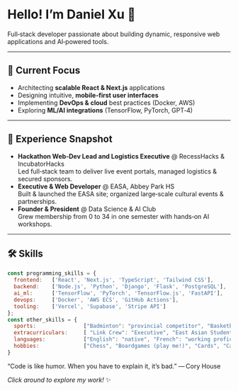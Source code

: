 # Hello! I’m Daniel Xu 👋

Full‑stack developer passionate about building dynamic, responsive web applications and AI‑powered tools.

---

## 🚀 Current Focus
- Architecting **scalable React & Next.js** applications  
- Designing intuitive, **mobile‑first user interfaces**  
- Implementing **DevOps & cloud** best practices (Docker, AWS)  
- Exploring **ML/AI integrations** (TensorFlow, PyTorch, GPT‑4)

---

## 💼 Experience Snapshot
- **Hackathon Web‑Dev Lead and Logistics Executive** @ RecessHacks & IncubatorHacks  
  Led full‑stack team to deliver live event portals, managed logistics & secured sponsors.  
- **Executive & Web Developer** @ EASA, Abbey Park HS  
  Built & launched the EASA site; organized large‑scale cultural events & partnerships.  
- **Founder & President** @ Data Science & AI Club  
  Grew membership from 0 to 34 in one semester with hands‑on AI workshops.

---

## 🛠️ Skills

```javascript
const programming_skills = {
  frontend:   ['React', 'Next.js', 'TypeScript', 'Tailwind CSS'],
  backend:    ['Node.js', 'Python', 'Django', 'Flask', 'PostgreSQL'],
  ai_ml:      ['TensorFlow', 'PyTorch', 'TensorFlow.js', 'FastAPI'],
  devops:     ['Docker', 'AWS ECS', 'GitHub Actions'],
  tooling:    ['Vercel', 'Supabase', 'Stripe API']
};
const other_skills = {
  sports:               ["Badminton": "provincial competitor", "Basketball and Volleyball": "for fun", "Running": "excercise"],
  extracurriculars:     [ "Link Crew": "Executive", "East Asian Student Association": "Executive", "Data Science and AI": "Co‑President & Founder", "DECA": "Provincial Contestant", "Math Society": "Honors Roll for Multiple Contests", "Tedx": "Helped Organize Yearly Events"],
  languages:            ["English": "native", "French": "working proficiency", "Mandarin Chinese": "native"],
  hobbies:              ["Chess", "Boardgames (play me!)", "Cards", "Catan", "Public Speaking (get me on a stage)", "CODING!"]
}
```

“Code is like humor. When you have to explain it, it’s bad.” — Cory House

*Click around to explore my work!* ✨